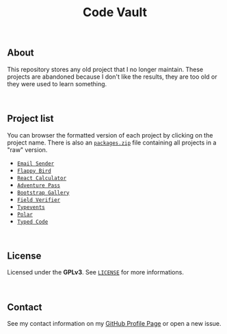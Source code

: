 <br />

<h1 align="center">Code Vault</h1>

<br />

## About

This repository stores any old project that I no longer maintain. These projects are
abandoned because I don't like the results, they are too old or they were used to learn
something.

<br />

## Project list

You can browser the formatted version of each project by clicking on the project name.
There is also an [`packages.zip`](packages.zip) file containing all projects in a "raw"
version.

- [`Email Sender`](/email-sender)
- [`Flappy Bird`](/flappy)
- [`React Calculator`](/react-calculator)
- [`Adventure Pass`](/adventure-pass)
- [`Bootstrap Gallery`](/bootstrap-gallery)
- [`Field Verifier`](/field-verifier)
- [`Typevents`](/typevents)
- [`Polar`](/polar)
- [`Typed Code`](/typed-core)

<br />

## License

Licensed under the **GPLv3**. See [`LICENSE`](LICENSE) for more informations.

<br />

## Contact

See my contact information on my [GitHub Profile Page](https://github.com/ArthurFiorette)
or open a new issue.

<br />
